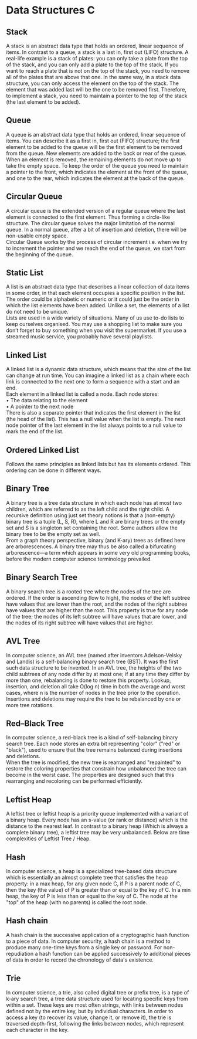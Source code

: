 # Data Structures C

## Stack
A stack is an abstract data type that holds an ordered, linear sequence of items. In contrast to a queue, a stack is a last in, first out (LIFO) structure. A real-life example is a stack of plates: you can only take a plate from the top of the stack, and you can only add a plate to the top of the stack. If you want to reach a plate that is not on the top of the stack, you need to remove all of the plates that are above that one. In the same way, in a stack data structure, you can only access the element on the top of the stack. The element that was added last will be the one to be removed first. Therefore, to implement a stack, you need to maintain a pointer to the top of the stack (the last element to be added).

## Queue
A queue is an abstract data type that holds an ordered, linear sequence of items. You can describe it as a first in, first out (FIFO) structure; the first element to be added to the queue will be the first element to be removed from the queue. New elements are added to the back or rear of the queue. When an element is removed, the remaining elements do not move up to take the empty space. To keep the order of the queue you need to maintain a pointer to the front, which indicates the element at the front of the queue, and one to the rear, which indicates the element at the back of the queue.

## Circular Queue
A circular queue is the extended version of a regular queue where the last element is connected to the first element. Thus forming a circle-like structure. The circular queue solves the major limitation of the normal queue. In a normal queue, after a bit of insertion and deletion, there will be non-usable empty space.</br>
Circular Queue works by the process of circular increment i.e. when we try to increment the pointer and we reach the end of the queue, we start from the beginning of the queue.

## Static List
A list is an abstract data type that describes a linear collection of data items in some order, in that each element occupies a specific position in the list. The order could be alphabetic or numeric or it could just be the order in which the list elements have been added. Unlike a set, the elements of a list do not need to be unique.</br>
Lists are used in a wide variety of situations. Many of us use to-do lists to keep ourselves organised. You may use a shopping list to make sure you don’t forget to buy something when you visit the supermarket. If you use a streamed music service, you probably have several playlists.

## Linked List
A linked list is a dynamic data structure, which means that the size of the list can change at run time. You can imagine a linked list as a chain where each link is connected to the next one to form a sequence with a start and an end.</br>
Each element in a linked list is called a node. Each node stores:</br>
•  The data relating to the element</br>
•  A pointer to the next node</br>
There is also a separate pointer that indicates the first element in the list (the head of the list). This has a null value when the list is empty. The next node pointer of the last element in the list always points to a null value to mark the end of the list.

## Ordered Linked List
Follows the same principles as linked lists but has its elements ordered. This ordering can be done in different ways.

## Binary Tree
A binary tree is a tree data structure in which each node has at most two children, which are referred to as the left child and the right child. A recursive definition using just set theory notions is that a (non-empty) binary tree is a tuple (L, S, R), where L and R are binary trees or the empty set and S is a singleton set containing the root. Some authors allow the binary tree to be the empty set as well.</br>
From a graph theory perspective, binary (and K-ary) trees as defined here are arborescences. A binary tree may thus be also called a bifurcating arborescence—a term which appears in some very old programming books, before the modern computer science terminology prevailed.

## Binary Search Tree
A binary search tree is a rooted tree where the nodes of the tree are ordered. If the order is ascending (low to high), the nodes of the left subtree have values that are lower than the root, and the nodes of the right subtree have values that are higher than the root. This property is true for any node of the tree; the nodes of its left subtree will have values that are lower, and the nodes of its right subtree will have values that are higher.

## AVL Tree
In computer science, an AVL tree (named after inventors Adelson-Velsky and Landis) is a self-balancing binary search tree (BST). It was the first such data structure to be invented. In an AVL tree, the heights of the two child subtrees of any node differ by at most one; if at any time they differ by more than one, rebalancing is done to restore this property. Lookup, insertion, and deletion all take O(log n) time in both the average and worst cases, where n is the number of nodes in the tree prior to the operation. Insertions and deletions may require the tree to be rebalanced by one or more tree rotations.

## Red–Black Tree
In computer science, a red–black tree is a kind of self-balancing binary search tree. Each node stores an extra bit representing "color" ("red" or "black"), used to ensure that the tree remains balanced during insertions and deletions. <br>
When the tree is modified, the new tree is rearranged and "repainted" to restore the coloring properties that constrain how unbalanced the tree can become in the worst case. The properties are designed such that this rearranging and recoloring can be performed efficiently.

## Leftist Heap
A leftist tree or leftist heap is a priority queue implemented with a variant of a binary heap. Every node has an s-value (or rank or distance) which is the distance to the nearest leaf. In contrast to a binary heap (Which is always a complete binary tree), a leftist tree may be very unbalanced. Below are time complexities of Leftist Tree / Heap.

## Hash
In computer science, a heap is a specialized tree-based data structure which is essentially an almost complete tree that satisfies the heap property: in a max heap, for any given node C, if P is a parent node of C, then the key (the value) of P is greater than or equal to the key of C. In a min heap, the key of P is less than or equal to the key of C. The node at the "top" of the heap (with no parents) is called the root node.

## Hash chain
A hash chain is the successive application of a cryptographic hash function to a piece of data. In computer security, a hash chain is a method to produce many one-time keys from a single key or password. For non-repudiation a hash function can be applied successively to additional pieces of data in order to record the chronology of data's existence.

## Trie
In computer science, a trie, also called digital tree or prefix tree, is a type of k-ary search tree, a tree data structure used for locating specific keys from within a set. These keys are most often strings, with links between nodes defined not by the entire key, but by individual characters. In order to access a key (to recover its value, change it, or remove it), the trie is traversed depth-first, following the links between nodes, which represent each character in the key.
